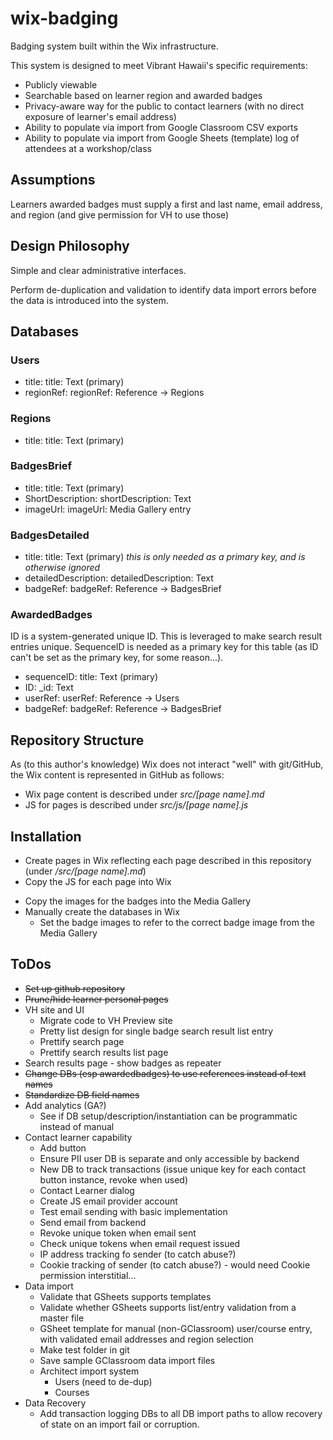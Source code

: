 # wix-badging
Badging system built within the Wix infrastructure.

This system is designed to meet Vibrant Hawaii's specific requirements:
* Publicly viewable
* Searchable based on learner region and awarded badges
* Privacy-aware way for the public to contact learners (with no direct exposure of learner's email address)
* Ability to populate via import from Google Classroom CSV exports
* Ability to populate via import from Google Sheets (template) log of attendees at a workshop/class

## Assumptions
Learners awarded badges must supply a first and last name, email address, and region (and give permission for VH to use those)

## Design Philosophy
Simple and clear administrative interfaces.

Perform de-duplication and validation to identify data import errors before the data is introduced into the system.

## Databases


### Users
* title: title: Text (primary)
* regionRef: regionRef: Reference -> Regions

### Regions
* title: title: Text (primary)

### BadgesBrief
* title: title: Text (primary)
* ShortDescription: shortDescription: Text
* imageUrl: imageUrl: Media Gallery entry

### BadgesDetailed
* title: title: Text (primary) _this is only needed as a primary key, and is otherwise ignored_
* detailedDescription: detailedDescription: Text
* badgeRef: badgeRef: Reference -> BadgesBrief

### AwardedBadges
ID is a system-generated unique ID. This is leveraged to make search result entries unique. SequenceID is needed as a primary key for this table (as ID can't be set as the primary key, for some reason...).
* sequenceID: title: Text (primary)
* ID: _id: Text
* userRef: userRef: Reference -> Users
* badgeRef: badgeRef: Reference -> BadgesBrief

## Repository Structure
As (to this author's knowledge) Wix does not interact "well" with git/GitHub, the Wix content is represented in GitHub as follows:
* Wix page content is described under *src/[page name].md*
* JS for pages is described under *src/js/[page name].js*

## Installation
+ Create pages in Wix reflecting each page described in this repository (under */src/[page name].md*)
+ Copy the JS for each page into Wix
* Copy the images for the badges into the Media Gallery
* Manually create the databases in Wix
  * Set the badge images to refer to the correct badge image from the Media Gallery

## ToDos
+ <del>Set up github repository
+ <del>Prune/hide learner personal pages
+ VH site and UI
  + Migrate code to VH Preview site
  + Pretty list design for single badge search result list entry
  + Prettify search page
  + Prettify search results list page
+ Search results page - show badges as repeater
+ <del>Change DBs (esp awardedbadges) to use references instead of text names
+ <del>Standardize DB field names
+ Add analytics (GA?)
  * See if DB setup/description/instantiation can be programmatic instead of manual
+ Contact learner capability
    + Add button
    + Ensure PII user DB is separate and only accessible by backend
    + New DB to track transactions (issue unique key for each contact button instance, revoke when used)
    + Contact Learner dialog
    + Create JS email provider account
    + Test email sending with basic implementation
    + Send email from backend
    + Revoke unique token when email sent
    + Check unique tokens when email request issued
    + IP address tracking fo sender (to catch abuse?)
    + Cookie tracking of sender (to catch abuse?) - would need Cookie permission interstitial...
+ Data import
    + Validate that GSheets supports templates
    + Validate whether GSheets supports list/entry validation from a master file
    + GSheet template for manual (non-GClassroom) user/course entry, with validated email addresses and region selection
    + Make test folder in git
    + Save sample GClassroom data import files
    + Architect import system
        + Users (need to de-dup)
        + Courses
+ Data Recovery
   + Add transaction logging DBs to all DB import paths to allow recovery of state on an import fail or corruption. 
  